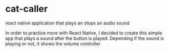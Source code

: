 # cat-caller
react native application that plays an stops an audio sound

In order to practice more with React Native, I decided to create this simple app that plays a sound after the button is played. Depending if the sound is playing or not, it shows the volume controller
